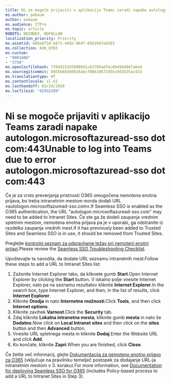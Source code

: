 ```yaml
---
title: Ni se mogoče prijaviti v aplikacijo Teams zaradi napake autologon.microsoftazuread-sso.com:443
ms.author: pebaum
author: pebaum
ms.audience: ITPro
ms.topic: article
ROBOTS: NOINDEX, NOFOLLOW
localization_priority: Priority
ms.assetid: 686e8f18-b871-4dd2-864f-8562947ab583
ms.collection: Adm_O365
ms.custom:
- "9001686"
- "3750"
ms.openlocfilehash: 77049153939989d1c63789adfec0b494d047a6e4
ms.sourcegitcommit: b0d5b68366028abcf08610672d5bc9d3b25ac433
ms.translationtype: HT
ms.contentlocale: sl-SI
ms.lasthandoff: 03/24/2020
ms.locfileid: "42932289"
---
```

# <a name="unable-to-log-into-teams-due-to-error-autologonmicrosoftazuread-sso-dot-com443"></a><span data-ttu-id="11cdd-102">Ni se mogoče prijaviti v aplikacijo Teams zaradi napake autologon.microsoftazuread-sso dot com:443</span><span class="sxs-lookup"><span data-stu-id="11cdd-102">Unable to log into Teams due to error autologon.microsoftazuread-sso dot com:443</span></span>

<span data-ttu-id="11cdd-103">Če je za vrsto preverjanja pristnosti O365 omogočena nemotena enotna prijava, bo treba intranetnim mestom morda dodali URL »autologon.microsoftazuread-sso.com«.</span><span class="sxs-lookup"><span data-stu-id="11cdd-103">If Seamless SSO is enabled as the O365 authentication, the URL "autologon.microsoftazuread-sso.com" may need to be added to Intranet Sites.</span></span>  <span data-ttu-id="11cdd-104">Če ste ga že dodeli zaupanja vrednim spletnim mestom, nemotena enotna prijava pa je v uporabi, ga odstranite iz razdelka zaupanja vrednih mest.</span><span class="sxs-lookup"><span data-stu-id="11cdd-104">If it has previously been added to Trusted Sites  and Seamless SSO is in use, it should be removed from Trusted Sites.</span></span>

<span data-ttu-id="11cdd-105">Preglejte [kontrolni seznam za odpravljanje težav pri nemoteni enotni prijavi](https://docs.microsoft.com/azure/active-directory/hybrid/tshoot-connect-sso#troubleshooting-checklist).</span><span class="sxs-lookup"><span data-stu-id="11cdd-105">Please review the [Seamless SSO Troubleshooting Checklist](https://docs.microsoft.com/azure/active-directory/hybrid/tshoot-connect-sso#troubleshooting-checklist).</span></span>

<span data-ttu-id="11cdd-106">Upoštevajte ta navodila, da dodate URL seznamu intranetnih mest:</span><span class="sxs-lookup"><span data-stu-id="11cdd-106">Follow these steps to add a URL to Intranet Sites list:</span></span>

1. <span data-ttu-id="11cdd-107">Zaženite Internet Explorer tako, da kliknete gumb **Start**.</span><span class="sxs-lookup"><span data-stu-id="11cdd-107">Open Internet Explorer by clicking the **Start** button.</span></span> <span data-ttu-id="11cdd-108">V iskalno polje vnesite Internet Explorer, nato pa na seznamu rezultatov kliknite **Internet Explorer**.</span><span class="sxs-lookup"><span data-stu-id="11cdd-108">In the search box, type Internet Explorer, and then, in the list of results, click **Internet Explorer**.</span></span>
2. <span data-ttu-id="11cdd-109">Kliknite **Orodja** in nato **Internetne možnosti**.</span><span class="sxs-lookup"><span data-stu-id="11cdd-109">Click **Tools**, and then click **Internet options**.</span></span>
3. <span data-ttu-id="11cdd-110">Kliknite zavihek **Varnost**.</span><span class="sxs-lookup"><span data-stu-id="11cdd-110">Click the **Security** tab.</span></span>
4. <span data-ttu-id="11cdd-111">Zdaj kliknite **Lokalna intranetna mesta**, kliknite gumb **mesta** in nato še **Dodatno**.</span><span class="sxs-lookup"><span data-stu-id="11cdd-111">Now click on **Local Intranet sites** and then click on the **sites** button and then **Advanced** button.</span></span>
5. <span data-ttu-id="11cdd-112">Vnesite URL spletnega mesta in kliknite **Dodaj**.</span><span class="sxs-lookup"><span data-stu-id="11cdd-112">Enter the Website URL and click **Add**.</span></span>
6. <span data-ttu-id="11cdd-113">Ko končate, kliknite **Zapri**.</span><span class="sxs-lookup"><span data-stu-id="11cdd-113">When you are finished, click **Close**.</span></span>

<span data-ttu-id="11cdd-114">Če želite več informacij, glejte [Dokumentacija za nemoteno enotno prijavo za O365](https://docs.microsoft.com/azure/active-directory/hybrid/how-to-connect-sso-quick-start) (vključuje na pravilniku temelječ postopek za dodajanje URL-ja intranetnim mestom v 3. koraku).</span><span class="sxs-lookup"><span data-stu-id="11cdd-114">For more information, see [Documentation for deploying Seamless SSO for O365](https://docs.microsoft.com/azure/active-directory/hybrid/how-to-connect-sso-quick-start) (includes Policy-based process to add a URL to Intranet Sites in Step 3).</span></span>
